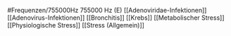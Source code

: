 #Frequenzen/755000Hz
755000 Hz (E)
[[Adenoviridae-Infektionen]]
[[Adenovirus-Infektionen]]
[[Bronchitis]]
[[Krebs]]
[[Metabolischer Stress]]
[[Physiologische Stress]]
[[Stress (Allgemein)]]